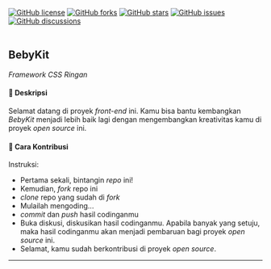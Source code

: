 <a href="https://github.com/hawariMuflihMunte/BebyKit/blob/main/LICENSE"><img alt="GitHub license" src="https://img.shields.io/github/license/hawariMuflihMunte/BebyKit?color=red&style=flat-square"></a> <a href="https://github.com/hawariMuflihMunte/BebyKit/network"><img alt="GitHub forks" src="https://img.shields.io/github/forks/hawariMuflihMunte/BebyKit?style=flat-square"></a> <a href="https://github.com/hawariMuflihMunte/BebyKit/stargazers"><img alt="GitHub stars" src="https://img.shields.io/github/stars/hawariMuflihMunte/BebyKit?color=yellow&style=flat-square"></a> <a href="https://github.com/hawariMuflihMunte/BebyKit/issues"><img alt="GitHub issues" src="https://img.shields.io/github/issues/hawariMuflihMunte/BebyKit?color=green&style=flat-square"></a> <a href="https://github.com/hawariMuflihMunte/BebyKit/discussions"><img alt="GitHub discussions" src="https://img.shields.io/github/discussions/hawariMuflihMunte/BebyKit?style=flat-square"></a>
<br/>
<br/>

## BebyKit

<!-- *Lightweight CSS Framework* -->
_Framework CSS Ringan_

<!-- Made with ❤️ by all the _BebyKit_'s team. -->
<!-- #### Description -->
#### 📍 Deskripsi

Selamat datang di proyek _front-end_ ini. Kamu bisa bantu kembangkan _BebyKit_ menjadi lebih baik lagi dengan mengembangkan kreativitas kamu di proyek _open source_ ini.

<!-- #### Contribution Guideline -->
#### 📍 Cara Kontribusi
<!-- Instruction
- At the very first step, star this repo!
- Fork this repo
- Clone your forked repo
- Create your own creative script
- Commit & Push your code
- Discuss the Pull Request to be merged (if accepted, your script will be pulled)
- Celebrate your contribute to open-source project 😄 -->

Instruksi:
- Pertama sekali, bintangin _repo_ ini!
- Kemudian, _fork_ repo ini
- _clone_ repo yang sudah di _fork_
- Mulailah mengoding...
- _commit_ dan _push_ hasil codinganmu
- Buka diskusi, diskusikan hasil codinganmu. Apabila banyak yang setuju, maka hasil codinganmu akan menjadi pembaruan bagi proyek _open source_ ini.
- Selamat, kamu sudah berkontribusi di proyek _open source_.

----
